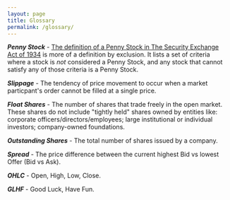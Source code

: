 ```yaml
---
layout: page
title: Glossary
permalink: /glossary/
---
```


**_Penny Stock_** - [The definition of a Penny Stock in The Security Exchange Act of 1934](https://www.ecfr.gov/current/title-17/chapter-II/part-240/subpart-A/subject-group-ECFR48fbd3224bf6573/section-240.3a51-1) is more of a definition by exclusion.  It lists a set of criteria where a stock is *not* considered a Penny Stock, and any stock that cannot satisfy any of those criteria is a Penny Stock.

**_Slippage_** - The tendency of price movement to occur when a market particpant's order cannot be filled at a single price.

**_Float Shares_** - The number of shares that trade freely in the open market.  These shares do not include "tightly held" shares owned by entities like: corporate officers/directors/employees; large institutional or individual investors; company-owned foundations.

**_Outstanding Shares_** - The total number of shares issued by a company.

**_Spread_** - The price difference between the current highest Bid vs lowest Offer (Bid vs Ask).

**_OHLC_** - Open, High, Low, Close.

**_GLHF_** - Good Luck, Have Fun.